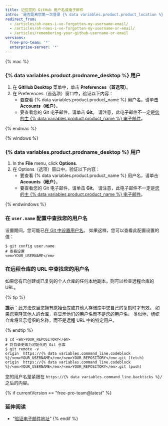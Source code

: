 ```yaml
---
title: 记住您的 GitHub 用户名或电子邮件
intro: '是否距离您第一次登录 {% data variables.product.product_location %} 已经有一段时间？ 如果是这样，欢迎回来！ 如果无法记住您的 {% data variables.product.product_name %} 用户帐户名，您可以尝试以下方法来记住它。'
redirect_from:
  - /articles/oh-noes-i-ve-forgotten-my-username-email/
  - /articles/oh-noes-i-ve-forgotten-my-username-or-email/
  - /articles/remembering-your-github-username-or-email
versions:
  free-pro-team: '*'
  enterprise-server: '*'
---
```


{% mac %}

### {% data variables.product.prodname_desktop %} 用户

1. 在 **GitHub Desktop** 菜单中，单击 **Preferences（首选项）**。
2. 在 Preferences（首选项）窗口中，验证以下内容：
    - 要查看 {% data variables.product.product_name %} 用户名，请单击 **Accounts（帐户）**。
    - 要查看您的 Git 电子邮件，请单击 **Git**。 请注意，此电子邮件不一定是[您的主 {% data variables.product.product_name %} 电子邮件](/articles/changing-your-primary-email-address)。

{% endmac %}

{% windows %}

### {% data variables.product.prodname_desktop %} 用户

1. In the **File** menu, click **Options**.
2. 在 Options（选项）窗口中，验证以下内容：
    - 要查看 {% data variables.product.product_name %} 用户名，请单击 **Accounts（帐户）**。
    - 要查看您的 Git 电子邮件，请单击 **Git**。 请注意，此电子邮件不一定是[您的主 {% data variables.product.product_name %} 电子邮件](/articles/changing-your-primary-email-address)。

{% endwindows %}

### 在 `user.name` 配置中查找您的用户名

设置期间，您可能已[在 Git 中设置用户名](/articles/setting-your-username-in-git)。 如果这样，您可以查看此配置设置的值：

```shell
$ git config user.name
# 查看设置
<em>YOUR_USERNAME</em>
```

### 在远程仓库的 URL 中查找您的用户名

如果您有已创建或已复刻的个人仓库的任何本地副本，则可以检查远程仓库的 URL。

{% tip %}

**提示**：此方法仅当您拥有原始仓库或其他人存储库中您自己的复刻时才有效。 如果您克隆其他人的仓库，将显示他们的用户名而不是您的用户名。 类似地，组织仓库将显示组织的名称，而不是远程 URL 中的特定用户。

{% endtip %}

```shell
$ cd <em>YOUR_REPOSITORY</em>
# 将目录更改为初始化的 Git 仓库
$ git remote -v
origin  https://{% data variables.command_line.codeblock %}/<em>YOUR_USERNAME</em>/<em>YOUR_REPOSITORY</em>.git (fetch)
origin  https://{% data variables.command_line.codeblock %}/<em>YOUR_USERNAME</em>/<em>YOUR_REPOSITORY</em>.git (push)
```

您的用户名是紧跟在 `https://{% data variables.command_line.backticks %}/` 之后的内容。

{% if currentVersion == "free-pro-team@latest" %}
### 延伸阅读

- “[验证电子邮件地址](/articles/verifying-your-email-address)”
{% endif %}
